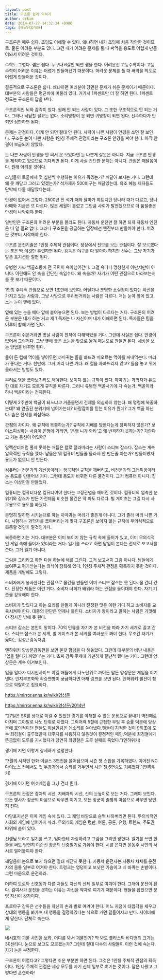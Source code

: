 ```yaml
---
layout: post
title: 구조론 쉽게 익히기
author: drkim
date: 2014-07-27 14:32:34 +0900
tags: [깨달음의대화]
---
```

구조론은 매우 쉽다. 초딩도 이해할 수 있다. 왜냐하면 내가 초딩때 처음 착안한 것이므로. 물론 어려운 부분도 있다. 그건 내가 어려운 문제를 풀 때 써먹을 용도로 어렵게 만들어놔서 어려운 것이다.

  


수학도 그렇다. 셈은 쉽다. 누구나 6살만 되면 셈을 한다. 어려운건 고등수학이다. 고등수학이 어려운 이유는 어렵게 만들어놨기 때문이다. 어려운 문제를 풀 때 써먹을 의도로 어렵게 만들어둔 것이다. 

  


결론적으로 구조론은 쉽다. 왜냐하면 여러분이 당면한 문제가 쉬운 문제이기 때문이다. 대부분의 사람들은 평균치에 머물러 있다. 거기서 1퍼센트만 더 잘 하면 된다. 1퍼센트 정도는 구조론이 답을 낸다.

  


구조론적인 뇌와 감각이 있다. 원래 안 되는 사람이 있다. 그 또한 구조적으로 안 되는 거다. 그러나 낙담할 필요는 없다. 소리명창이 못 되면 귀명창이 되면 된다. 선수하다가 안 되면 심판하면 된다. 

  


문제는 관점이다. 이게 안 되면 절대 안 된다. 시력이 나쁜 사람이 안경을 쓰면 잘 보인다. 구조론 눈이 나쁜 사람은 1인칭 주체적 관점이라는 구조론 안경을 써야 한다. 아직 안경이 보급되지 않았다.

  


눈 나쁜 사람이 안경을 안 써서 못 보았다면 눈 나쁜게 잘못은 아니다. 지금 구조론 안경을 제작하고 있으므로 기다리면 된다. 이게 사실 간단한 문제는 아니다. 관점은 깨달음이다. 원래 어려운 것이다.

  


스님들이 토굴에서 몇 십년씩 수행하는 이유가 뭐겠는가? 깨달아 보자는 거다. 그런데 왜 못 깨닫고 그러고 있겠는가? 석가제자 500비구는 깨달았는데. 육조 혜능 제자들도 단박에 다들 깨달았다는데.

  


안경이 없어서 그렇다. 2500년 전 석가 때와 달마가 히트치던 당나라 때가 다르고, 당나라때와 지금은 또 다르다. 많은 세월이 흘렀고 그만큼 사회가 발전했으므로 더 품질좋은 안경이 나와줘야 한다. 

  


일반인은 구조론의 어려운 부분을 몰라도 된다. 자동차 운전만 잘 하면 되지 자동차 엔진은 다 알 필요 없다. 그러나 구조론을 공급하는 입장에선 엔진부터 만들어야 한다. 어려운 것부터 시작해야 한다. 

  


구조론 운전기술은 1인칭 주체적 관점이다. 정상에서 전모를 보는 관점이다. 잘 모르겠다는 분은 딱 이것만 훈련하면 된다. 감독은 야구를 다 알아야 하지만 선수는 그냥 자기가 맡은 포지션만 알면 된다. 

  


유병언 가짜 백골소동에 전 국민이 속아넘어간다. 그걸 속다니 멍청한게 이만저만이 아니다. 어린애도 안 속을 간단한 속임수다. 왜 속을까? 자기가 어떤 관점으로 바라보는지를 못 보기 때문이다. 

  


1인칭 주체적 관점으로 보면 1초만에 보인다. 어딜가나 분명한 소실점이 있다는 확신을 가지고 있는 사람과, 그냥 사방으로 두리번거리는 사람은 다르다. 매는 눈이 앞에 있고, 소는 눈이 옆에 있다. 

  


옆에 있는 눈을 떼다 앞에 붙여놓으면 된다. 보는 방법이 다르다는 거다. 구조론의 어려운 부분은 내가 하는 거고 제 1 독자는 나 자신이며 내가 이해하면 된다. 독자들은 팀을 이루어 함께 가면 된다. 

  


구조론이 쉬운거라면 옛날 사람이 진작에 다해먹었을 거다. 그런데 사실은 쉽다. 안경이 없어서 그런거다. 그냥 옆에 붙은 소눈을 앞으로 옮겨 매눈으로 만들면 된다. 세상을 보는 방법을 바꾸면 된다.

  


물이 든 컵에 먹이를 넣어두면 까마귀는 돌을 빠뜨려 떠오르는 먹이를 꺼내먹는다. 머리가 좋다는 거다. 천만에. 그거 머리 나쁜 거다. 왜 컵을 자빠뜨리지 않고? 돌을 놓고 위에 올라서는 방법도 있다.

  


부리로 병을 쪼아보기라도 해야한다. 보이지 않는 규칙이 있다. 까마귀는 과학자가 유도한 대로 자기도 모르게 규칙을 따른다. 그러니 유병언 백골사기에 다 속는거. 백골이라 하니 백골이라는 전제한다. 

  


어떻게 2주만에 백골이 되느냐고 거품물면서 전제를 의심하지 않는다. 왜 명령에 복종하는데? 왜 연출된 분위기에 넘어가는데? 바람잡이를 믿는 이유가 뭔데? 그거 백골 아닌다. 숨은 전제를 의심하라.

  


관점의 차이다. 왜 규칙에 복종하는가? 규칙에 지배를 당한다는게 창피하지 않은가? 보이스피싱하는 사람이 은행에 가라면, '은행 니가 와라'고 왜 반격하지 못하는가? 가란다고 가는 등신이 어딨어?

  


알렉산더처럼 풀지 못하는 매듭은 칼로 잘라버리는 사람이 스티브 잡스다. 잡스는 계속 암묵적인 규칙을 깼다. 남들은 뭐 컴퓨터 만들줄 몰라서 안 만든줄 아는가? 만들어봤자 용도가 없으니 안 만든다.

  


컴퓨터는 전문가의 계산용이라는 암묵적인 규칙을 깨버리고, 비전문가의 그래픽용이라는 용도를 만들어낸 거다. 그런데 용도가 바뀌면 다른 물건이다. 그거 컴퓨터 아니다. 잡스는 이상한걸 만들었다. 

  


컴퓨터는 컴퓨터다운 컴퓨터여야 한다는 고정관념을 깨버린 것이다. 컴퓨터의 엄숙한 분위기와 잡스가 만든 가전제품 비슷한 물건은 딱 봐도 다르다. 빌 게이츠는 그걸 다시 사무용으로 용도를 바꿨다. 

  


분명히 말하면 시키는대로 하는 까마귀는 머리가 좋은게 아니다. 그거 졸라 머리 나쁜 거다. 시험하는 과학자를 쪼아버리는게 맞다.구조론은 보이지 않는 규칙에 무의식적으로 복종할 것인가 말것인가다. 

  


복종하면 지는 거다. 대부분은 이미 보이지 않는 규칙 속에 들어가 있고, 이미 무의식적인 게임 속에 들어가 있더라는 거다. 일기를 쓰라고 하면 담임이 본다는 전제로 보고서를 쓴다. 그거 일기 아니다.

  


그림을 그리라고 하면 다들 하늘에 해를 그린다. 그거 보고서지 그림 아니다. 남들에게 보여주고 평가받는다는 의식이 잠복해 있다. 1인칭 주체적 관점을 획득하지 못한 것이다. 제품을 개발해도 그렇다. 

  


소비자에게 봉사한다는 관점으로 물건을 만들면 이미 스티브 잡스는 못 된다. 물 건너 갔다. 진정한 제품은 이런 거다. 소비자 너희가 배워라 하는 관점을 들이대야 한다. 자기 기준을 강요해야 한다.

  


소비자가 맛있다고 하는 요리를 만들게 아니라 진정한 맛은 이런 거다 하고 소비자를 교육시켜야 한다. 대중의 판단은 언제나 틀린다. 소비자가 왕이라고 말하는 사람은 기껏해야 장사꾼 밖에 못 된다. 

  


스티브 잡스는 본인이 왕이다. 70억 인류를 자기가 본 비전을 따라 자기 세계로 끌고 간다. 스티브 잡스가 본 세계, 빌 게이츠가 본 세계를 여러분도 봐야 한다. 무조건 자기가 옳다는 김성근감독처럼.

  


엔하위키 양상문감독편을 보면 온갖 험담을 다 해놓았다. 그런데 대부분의 비난 내용은 '입을 털다가 까였다'는 거다. 초짜 감독 주제에 거만하게 잘난척 했다는 거다. 그런데 양상문은 계속 이겨보인다.

  


입을 털다가 디시인사이드 야겔 애들에게 나노단위로 까이든 말든 양상문은 게임을 이겨낸다. 인지부조화와 확증편향이 궁금하다면 아래 링크를 보면 된다. 엔하위키 필진이 참으로 악랄하고 집요하다. 

  


https://mirror.enha.kr/wiki/양상문 

https://mirror.enha.kr/wiki/양상문/2014년

  


“27일은 SK를 상대로 이길 수 있었던 경기를 이해할 수 없는 운용으로 끝내기 역전패로 마치며 그야말로 나노 단위로 까였다. 그럭저럭 5할에 근접한 부임 후 승률 덕분에 양상문에 호의적이던 팬들도 이날만큼은 쓴소리를 쏟아냈다.팬들이 지적한 것이 9회초에 포수 최경철이 출루했을때 대주자를 사용하지 않은것이 결정적인 패인.덕분에 최경철에게 뜬금없이 도루를 지시했다가 당연히 최경철은 도루 실패로 죽었다.”(엔하위키)

  


경기에 지면 이렇게 상세하게 설명한다.

  


“7월의 시작인 한화 이글스 3연전을 쓸어담으며 시즌 첫 스윕을 기록하였다. 이어진 NC 다이노스 전에서도 첫 두경기에서 승리를 거두면서 시즌 첫 6연승도 기록했다.”(엔하위키)

  


경기에 이기면 여섯게임을 그냥 건너 뛴다. 

  


구조론의 관점은 강자의 시선, 지배자의 시선, 신의 눈높이로 보는 거다. 그래야 보인다. 모든 병사가 장군의 마음으로 싸우면 이기고, 모든 장군이 졸병의 마음으로 싸우면 당연히 진다. 

  


야당포지션은 이미 게임 속에 있다. 그 게임 바깥으로 슬쩍 나와버리면 된다. 무의식적인 사회의 게임에 넘어가지 마라. 무의식의 게임은 평판, 여론, 공론, 유행, 트렌드, 주도권 따위에 숨어 있다. 

  


선생님 보라고 일기를 쓰고, 엄마한테 자랑하려고 그림을 그리면 망한다. 일기를 쓰면 한줄을 써도 당연히 이순신 장군의 난중일기로 가줘야 한다. 시를 쓴다면 윤동주 시인의 서시로 밀어붙여야 한다. 

  


깨달음이 눈으로 보지 않으면 절대 깨닫지 못한다. 자동차 운전자는 자동차 차체를 운전자의 몸통 일부로 여겨야 한다. 트렁크는 엉덩이고 보닛은 가슴이고 네 바퀴는 손발이다. 그런 마음으로 운전하라.

  


더하여 도로와 신호동과 다른 차들도 자신의 신체 일부로 여겨야 한다. 그래야 운전이 된다. 김여사가 운전을 못하는 이유는 자신을 약자로 여기기 때문이다. 핸들을 잡았으면 분명 자신이 강자이다. 

  


프로야구 감독은 선수들을 자신의 손과 발로 여겨야 한다. 어느 지점에 대립각을 세우고 상대의 행동을 봐가며 내 행동을 결정하겠다는 식으로 가면 길들여지고 만다. 사이비에게 당한다. 단체로 속는다.

  



![](/files/attach/images/198/210/503/140625.jpg)   


  


네시호의 괴물 사진을 보라. 어디를 봐서 괴물인가? 딱 봐도 플라스틱 바다뱀의 크기는 30센티다. 눈으로 보고도 모르겠는가? 그런데 절대 다수의 사람들이 이런 것에 속는다. 자기 눈을 부정한다. 

  


구조론이 어렵다고? 그렇다면 쉬운 부분만 하면 된다. 그것은 1인칭 주체적 관점의 획득이다. 1인칭 주체적 관점은 세상 모두를 자기 신체 일부로 여기는 것이다. 답은 나왔고 그렇다면 훈련하라!
